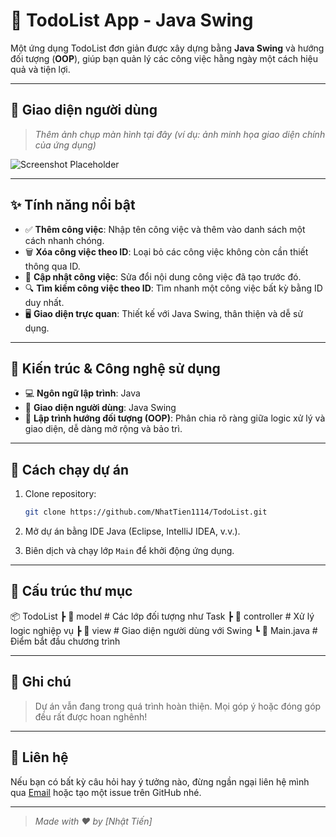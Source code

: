 # 📝 TodoList App - Java Swing

Một ứng dụng TodoList đơn giản được xây dựng bằng **Java Swing** và hướng đối tượng (**OOP**), giúp bạn quản lý các công việc hằng ngày một cách hiệu quả và tiện lợi.

---

## 📸 Giao diện người dùng

> _Thêm ảnh chụp màn hình tại đây (ví dụ: ảnh minh họa giao diện chính của ứng dụng)_

![Screenshot Placeholder](![image](https://github.com/user-attachments/assets/fc2c0b8d-5600-4159-9890-f7386fae350b)
)

---

## ✨ Tính năng nổi bật

- ✅ **Thêm công việc**: Nhập tên công việc và thêm vào danh sách một cách nhanh chóng.
- 🗑️ **Xóa công việc theo ID**: Loại bỏ các công việc không còn cần thiết thông qua ID.
- 📝 **Cập nhật công việc**: Sửa đổi nội dung công việc đã tạo trước đó.
- 🔍 **Tìm kiếm công việc theo ID**: Tìm nhanh một công việc bất kỳ bằng ID duy nhất.
- 🖥️ **Giao diện trực quan**: Thiết kế với Java Swing, thân thiện và dễ sử dụng.

---

## 🧠 Kiến trúc & Công nghệ sử dụng

- 💻 **Ngôn ngữ lập trình**: Java
- 🧱 **Giao diện người dùng**: Java Swing
- 🎯 **Lập trình hướng đối tượng (OOP)**: Phân chia rõ ràng giữa logic xử lý và giao diện, dễ dàng mở rộng và bảo trì.

---

## 🚀 Cách chạy dự án

1. Clone repository:
    ```bash
    git clone https://github.com/NhatTien1114/TodoList.git
    ```

2. Mở dự án bằng IDE Java (Eclipse, IntelliJ IDEA, v.v.).

3. Biên dịch và chạy lớp `Main` để khởi động ứng dụng.

---

## 📂 Cấu trúc thư mục

📦 TodoList ┣ 📂 model # Các lớp đối tượng như Task ┣ 📂 controller # Xử lý logic nghiệp vụ ┣ 📂 view # Giao diện người dùng với Swing ┗ 📜 Main.java # Điểm bắt đầu chương trình

---

## 📌 Ghi chú

> Dự án vẫn đang trong quá trình hoàn thiện. Mọi góp ý hoặc đóng góp đều rất được hoan nghênh!

---

## 📧 Liên hệ

Nếu bạn có bất kỳ câu hỏi hay ý tưởng nào, đừng ngần ngại liên hệ mình qua [Email](mailto:tongnguyennhattien140805@gmail.com) hoặc tạo một issue trên GitHub nhé.

---

> _Made with ❤️ by [Nhật Tiến]_
